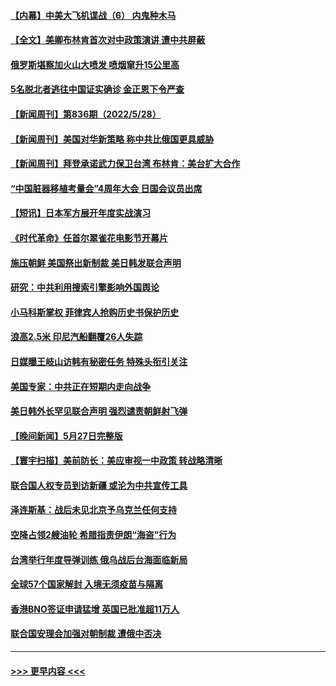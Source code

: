 #### [【内幕】中美大飞机谍战（6） 内鬼种木马](../pages/prog202/a103441315.md?t=05291151) 
#### [【全文】美卿布林肯首次对中政策演讲 遭中共屏蔽](../pages/prog202/a103441379.md?t=05291151) 
#### [俄罗斯堪察加火山大喷发 喷烟窜升15公里高](../pages/prog202/a103441357.md?t=05291151) 
#### [5名脱北者逃往中国证实确诊 金正恩下令严查](../pages/prog202/a103441323.md?t=05291151) 
#### [【新闻周刊】第836期（2022/5/28）](../pages/prog202/a103441271.md?t=05291151) 
#### [【新闻周刊】美国对华新策略 称中共比俄国更具威胁](../pages/prog202/a103441259.md?t=05291151) 
#### [【新闻周刊】拜登承诺武力保卫台湾 布林肯：美台扩大合作](../pages/prog202/a103441253.md?t=05291151) 
#### [“中国脏器移植考量会”4周年大会 日国会议员出席](../pages/prog202/a103441171.md?t=05291151) 
#### [【短讯】日本军方展开年度实战演习](../pages/prog202/a103441165.md?t=05291151) 
#### [《时代革命》任首尔翠雀花电影节开幕片](../pages/prog202/a103440999.md?t=05291151) 
#### [施压朝鲜 美国祭出新制裁 美日韩发联合声明](../pages/prog202/a103440992.md?t=05291151) 
#### [研究：中共利用搜索引擎影响外国舆论](../pages/prog202/a103440872.md?t=05291151) 
#### [小马科斯掌权 菲律宾人抢购历史书保护历史](../pages/prog202/a103440856.md?t=05291151) 
#### [浪高2.5米 印尼汽船翻覆26人失踪](../pages/prog202/a103440865.md?t=05291151) 
#### [日媒曝王岐山访韩有秘密任务 特殊头衔引关注](../pages/prog202/a103440827.md?t=05291151) 
#### [美国专家：中共正在短期内走向战争](../pages/prog202/a103440819.md?t=05291151) 
#### [美日韩外长罕见联合声明 强烈谴责朝鲜射飞弹](../pages/prog202/a103440800.md?t=05291151) 
#### [【晚间新闻】5月27日完整版](../pages/prog202/a103440620.md?t=05291151) 
#### [【寰宇扫描】美前防长：美应审视一中政策 转战略清晰](../pages/prog202/a103440702.md?t=05291151) 
#### [联合国人权专员到访新疆 或沦为中共宣传工具](../pages/prog202/a103440685.md?t=05291151) 
#### [泽连斯基：战后未见北京予乌克兰任何支持](../pages/prog202/a103440692.md?t=05291151) 
#### [空降占领2艘油轮 希腊指责伊朗“海盗”行为](../pages/prog202/a103440608.md?t=05291151) 
#### [台湾举行年度导弹训练 俄乌战后台海面临新局](../pages/prog202/a103440556.md?t=05291151) 
#### [全球57个国家解封 入境无须疫苗与隔离](../pages/prog202/a103440541.md?t=05291151) 
#### [香港BNO签证申请猛增 英国已批准超11万人](../pages/prog202/a103440552.md?t=05291151) 
#### [联合国安理会加强对朝制裁 遭俄中否决](../pages/prog202/a103440367.md?t=05291151) 

----
#### [ >>> 更早内容 <<< ](../indexes/prog202-earlier.md)
